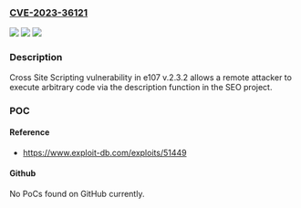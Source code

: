 ### [CVE-2023-36121](https://cve.mitre.org/cgi-bin/cvename.cgi?name=CVE-2023-36121)
![](https://img.shields.io/static/v1?label=Product&message=n%2Fa&color=blue)
![](https://img.shields.io/static/v1?label=Version&message=n%2Fa&color=blue)
![](https://img.shields.io/static/v1?label=Vulnerability&message=n%2Fa&color=brighgreen)

### Description

Cross Site Scripting vulnerability in e107 v.2.3.2 allows a remote attacker to execute arbitrary code via the description function in the SEO project.

### POC

#### Reference
- https://www.exploit-db.com/exploits/51449

#### Github
No PoCs found on GitHub currently.

